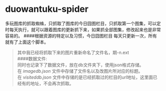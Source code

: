 duowantuku-spider
=================

多玩图库的抓取蜘蛛，只抓取了图库的今日囧图栏目，只抓取第一个图集，可以定时每天执行，就可以跟着图库的更新抓下来，如果抓全部图集，修改起来也是非常容易的。
####根据资源的特定以及习惯，今日囧图栏目 每天只更新一次，所有就有了上面这个脚本。

>其中我已经将抓取下来的图片重新命名了文件名，期-n.ext  
>####数据文件:  
>同时也记录下了数据文件，放在db文件夹下，使用json格式存储。  
>在 _imagedb.json_ 文件中存储了文件名以及改图片所对应的标题。  
>在 _visiteddb.json_ 文件中存储的是已经抓取过的栏目的url地址，这里面已经有的地址，不会再次抓取。
